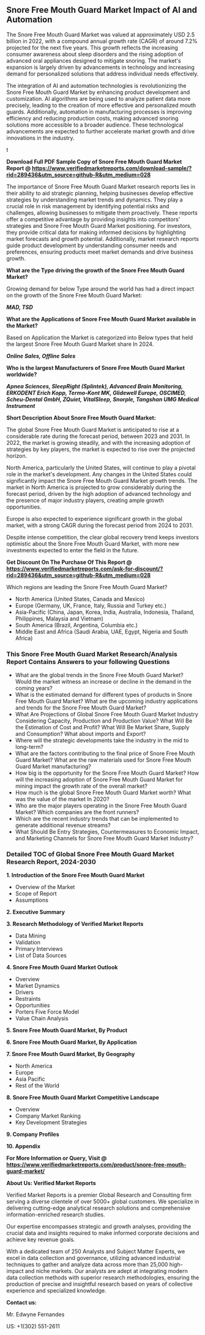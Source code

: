 <h2>Snore Free Mouth Guard Market Impact of AI and Automation</h2><p>The Snore Free Mouth Guard Market was valued at approximately USD 2.5 billion in 2022, with a compound annual growth rate (CAGR) of around 7.2% projected for the next five years. This growth reflects the increasing consumer awareness about sleep disorders and the rising adoption of advanced oral appliances designed to mitigate snoring. The market's expansion is largely driven by advancements in technology and increasing demand for personalized solutions that address individual needs effectively.</p><p>The integration of AI and automation technologies is revolutionizing the Snore Free Mouth Guard Market by enhancing product development and customization. AI algorithms are being used to analyze patient data more precisely, leading to the creation of more effective and personalized mouth guards. Additionally, automation in manufacturing processes is improving efficiency and reducing production costs, making advanced snoring solutions more accessible to a broader audience. These technological advancements are expected to further accelerate market growth and drive innovations in the industry.</p>t</p><p id="" class=""><strong>Download Full PDF Sample Copy of Snore Free Mouth Guard Market Report @ <a href="https://www.verifiedmarketreports.com/download-sample/?rid=289436&utm_source=github-R&utm_medium=028" target="_blank">https://www.verifiedmarketreports.com/download-sample/?rid=289436&utm_source=github-R&utm_medium=028</a></strong></p><p>The importance of&nbsp;Snore Free Mouth Guard Market research reports lies in their ability to aid strategic planning, helping businesses develop effective strategies by understanding market trends and dynamics. They play a crucial role in risk management by identifying potential risks and challenges, allowing businesses to mitigate them proactively. These reports offer a competitive advantage by providing insights into competitors' strategies and Snore Free Mouth Guard Market positioning. For investors, they provide critical data for making informed decisions by highlighting market forecasts and growth potential. Additionally, market research reports guide product development by understanding consumer needs and preferences, ensuring products meet market demands and drive business growth.</p><p><strong>What are the&nbsp;Type driving the growth of the Snore Free Mouth Guard Market?</strong></p><p id="" class="">Growing demand for below Type around the world has had a direct impact on the growth of the Snore Free Mouth Guard Market:</p><em><strong>MAD, TSD</strong></em></p><strong>What are the&nbsp;Applications&nbsp;of Snore Free Mouth Guard Market available in the Market?</strong></p><p id="" class="">Based on Application the Market is categorized into Below types that held the largest Snore Free Mouth Guard Market share In 2024.</p><em><strong>Online Sales, Offline Sales</strong></em></p><strong>Who is the largest Manufacturers of Snore Free Mouth Guard Market worldwide?</strong></p><p><em><strong>Apnea Sciences, SleepRight (Splintek), Advanced Brain Monitoring, ERKODENT Erich Kopp, Termo-Kont MK, Glidewell Europe, OSCIMED, Scheu-Dental GmbH, ZQuiet, VitalSleep, Snorple, Tangshan UMG Medical Instrument</strong></em></p><p id="" class=""><strong>Short Description About Snore Free Mouth Guard Market:</strong></p><p>The global Snore Free Mouth Guard Market is anticipated to rise at a considerable rate during the forecast period, between 2023 and 2031. In 2022, the market is growing steadily, and with the increasing adoption of strategies by key players, the market is expected to rise over the projected horizon.</p><p>North America, particularly the United States, will continue to play a pivotal role in the market's development. Any changes in the United States could significantly impact the Snore Free Mouth Guard Market growth trends. The market in North America is projected to grow considerably during the forecast period, driven by the high adoption of advanced technology and the presence of major industry players, creating ample growth opportunities.</p><p>Europe is also expected to experience significant growth in the global market, with a strong CAGR during the forecast period from 2024 to 2031.</p><p>Despite intense competition, the clear global recovery trend keeps investors optimistic about the Snore Free Mouth Guard Market, with more new investments expected to enter the field in the future.</p><p id="" class=""><strong>Get Discount On The Purchase Of This Report @ <a href="https://www.verifiedmarketreports.com/ask-for-discount/?rid=289436&utm_source=github-R&utm_medium=028" target="_blank">https://www.verifiedmarketreports.com/ask-for-discount/?rid=289436&utm_source=github-R&utm_medium=028</a></strong></p>Which regions are leading the Snore Free Mouth Guard Market?</p><ul><li>North America (United States, Canada and Mexico)</li><li>Europe (Germany, UK, France, Italy, Russia and Turkey etc.)</li><li>Asia-Pacific (China, Japan, Korea, India, Australia, Indonesia, Thailand, Philippines, Malaysia and Vietnam)</li><li>South America (Brazil, Argentina, Columbia etc.)</li><li>Middle East and Africa (Saudi Arabia, UAE, Egypt, Nigeria and South Africa)</li></ul><h3 id="" class="">This Snore Free Mouth Guard Market Research/Analysis Report Contains Answers to your following Questions</h3><ul><li>What are the global trends in the Snore Free Mouth Guard Market? Would the market witness an increase or decline in the demand in the coming years?</li><li>What is the estimated demand for different types of products in Snore Free Mouth Guard Market? What are the upcoming industry applications and trends for the Snore Free Mouth Guard Market?</li><li>What Are Projections of Global Snore Free Mouth Guard Market Industry Considering Capacity, Production and Production Value? What Will Be the Estimation of Cost and Profit? What Will Be Market Share, Supply and Consumption? What about imports and Export?</li><li>Where will the strategic developments take the industry in the mid to long-term?</li><li>What are the factors contributing to the final price of Snore Free Mouth Guard Market? What are the raw materials used for Snore Free Mouth Guard Market manufacturing?</li><li>How big is the opportunity for the Snore Free Mouth Guard Market? How will the increasing adoption of Snore Free Mouth Guard Market for mining impact the growth rate of the overall market?</li><li>How much is the global Snore Free Mouth Guard Market worth? What was the value of the market In 2020?</li><li>Who are the major players operating in the Snore Free Mouth Guard Market? Which companies are the front runners?</li><li>Which are the recent industry trends that can be implemented to generate additional revenue streams?</li><li>What Should Be Entry Strategies, Countermeasures to Economic Impact, and Marketing Channels for Snore Free Mouth Guard Market Industry?</li></ul><h3 id="" class="">Detailed TOC of Global Snore Free Mouth Guard Market Research Report, 2024-2030</h3><p id="" class=""><strong>1. Introduction of the Snore Free Mouth Guard Market</strong></p><ul><li>Overview of the Market</li><li>Scope of Report</li><li>Assumptions</li></ul><p id="" class=""><strong>2. Executive Summary</strong></p><p id="" class=""><strong>3. Research Methodology of Verified Market Reports</strong></p><ul><li>Data Mining</li><li>Validation</li><li>Primary Interviews</li><li>List of Data Sources</li></ul><p id="" class=""><strong>4. Snore Free Mouth Guard Market Outlook</strong></p><ul><li>Overview</li><li>Market Dynamics</li><li>Drivers</li><li>Restraints</li><li>Opportunities</li><li>Porters Five Force Model</li><li>Value Chain Analysis</li></ul><p id="" class=""><strong>5. Snore Free Mouth Guard Market, By Product</strong></p><p id="" class=""><strong>6. Snore Free Mouth Guard Market, By Application</strong></p><p id="" class=""><strong>7. Snore Free Mouth Guard Market, By Geography</strong></p><ul><li>North America</li><li>Europe</li><li>Asia Pacific</li><li>Rest of the World</li></ul><p id="" class=""><strong>8. Snore Free Mouth Guard Market Competitive Landscape</strong></p><ul><li>Overview</li><li>Company Market Ranking</li><li>Key Development Strategies</li></ul><p id="" class=""><strong>9. Company Profiles</strong></p><p id="" class=""><strong>10. Appendix</strong></p><p id="" class=""><strong>For More Information or Query, Visit @ <a href="https://www.verifiedmarketreports.com/product/snore-free-mouth-guard-market/" target="_blank">https://www.verifiedmarketreports.com/product/snore-free-mouth-guard-market/</a></strong></p><p id="" class=""><strong>About Us: Verified Market Reports</strong></p><p id="" class="">Verified Market Reports is a premier Global Research and Consulting firm serving a diverse clientele of over 5000+ global customers. We specialize in delivering cutting-edge analytical research solutions and comprehensive information-enriched research studies.</p><p id="" class="">Our expertise encompasses strategic and growth analyses, providing the crucial data and insights required to make informed corporate decisions and achieve key revenue goals.</p><p id="" class="">With a dedicated team of 250 Analysts and Subject Matter Experts, we excel in data collection and governance, utilizing advanced industrial techniques to gather and analyze data across more than 25,000 high-impact and niche markets. Our analysts are adept at integrating modern data collection methods with superior research methodologies, ensuring the production of precise and insightful research based on years of collective experience and specialized knowledge.</p><p id="" class=""><strong>Contact us:</strong></p><p id="" class="">Mr. Edwyne Fernandes</p><p id="" class="">US: +1(302) 551-2611</p>
